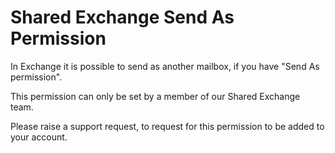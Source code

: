 # Shared Exchange Send As Permission

In Exchange it is possible to send as another mailbox, if you have "Send As permission".

This permission can only be set by a member of our Shared Exchange team.

Please raise a support request, to request for this permission to be added to your account.
